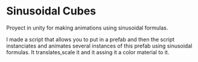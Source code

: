 # Sinusoidal Cubes


Proyect in unity for making animations using sinusoidal formulas. 

I made a script that allows you to put in a prefab and then the script instanciates and animates several instances of this prefab using sinusoidal formulas. It translates,scale it and it assing it a color material to it. 


